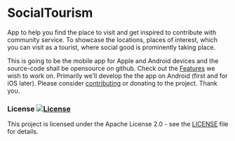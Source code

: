 # SocialTourism
App to help you find the place to visit and get inspired to contribute with community service. To showcase the locations, places of interest, which you can visit as a tourist, where social good is prominently taking place. 

This is going to be the mobile app for Apple and Android devices and the source-code shall be opensource on github. Check out the [Features](./docs/features.md) we wish to work on. Primarily we'll develop the the app on Android (first and for iOS later). 
Please consider [contributing](./docs/contribute.md) or donating to the project. 
Thank you.

### License [![License](https://img.shields.io/badge/License-Apache_2.0-blue.svg)](https://opensource.org/licenses/Apache-2.0)


This project is licensed under the Apache License 2.0 - see the [LICENSE](LICENSE) file for details.

